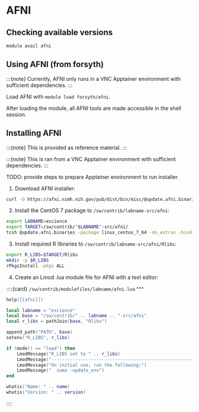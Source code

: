 # AFNI

## Checking available versions

```bash
module avail afni
```

## Using AFNI (from forsyth)

:::{note}
Currently, AFNI only runs in a VNC Apptainer environment with sufficient dependencies.
:::

Load AFNI with `module load forsyth/afni`.

After loading the module, all AFNI tools are made accessible in the shell session.

## Installing AFNI

:::{note}
This is provided as reference material.
:::

:::{note}
This is ran from a VNC Apptainer environment with sufficient dependencies.
:::

TODO: provide steps to prepare Apptainer environment to run installer.

1. Download AFNI installer:

```bash
curl -O https://afni.nimh.nih.gov/pub/dist/bin/misc/@update.afni.binaries
```

2. Install the CentOS 7 package to `/sw/contrib/labname-src/afni`:

```bash
export LABNAME=escience
export TARGET=/sw/contrib/"$LABNAME"-src/afni/
tcsh @update.afni.binaries -package linux_centos_7_64 -do_extras -bindir /sw/contrib/$LABNAME/afni
```

3. Install required R libraries to `/sw/contrib/labname-src/afni/Rlibs`:

```bash
export R_LIBS=$TARGET/Rlibs
mkdir -p $R_LIBS
rPkgsInstall -pkgs ALL
```

4. Create an Lmod .lua module file for AFNI with a text editor:

::::{card}
`/sw/contrib/modulefiles/labname/afni.lua`
^^^
```lua
help([[afni]])

local labname = "escience"
local base = "/sw/contrib/" .. labname .. "-src/afni"
local r_libs = pathJoin(base, "Rlibs")

append_path("PATH", base)
setenv("R_LIBS", r_libs)

if (mode() == "load") then
    LmodMessage("R_LIBS set to " .. r_libs)
    LmodMessage("------------------------------------------------------------")
    LmodMessage("On initial use, run the following:")
    LmodMessage("  suma -update_env")
end

whatis("Name: " .. name)
whatis("Version: " .. version)
```
::::